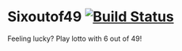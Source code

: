 # Sixoutof49 [![Build Status](https://travis-ci.org/XelaRellum/sixoutof49.svg?branch=master)](https://travis-ci.org/XelaRellum/sixoutof49)

Feeling lucky? Play lotto with 6 out of 49!
